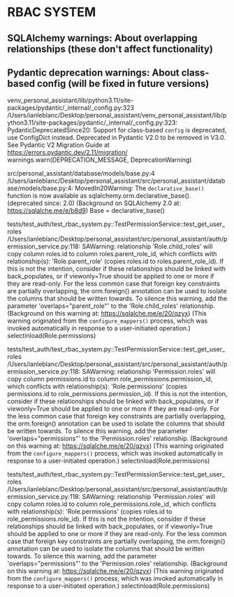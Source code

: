# RBAC SYSTEM

## SQLAlchemy warnings: About overlapping relationships (these don't affect functionality)

## Pydantic deprecation warnings: About class-based config (will be fixed in future versions)

venv_personal_assistant/lib/python3.11/site-packages/pydantic/\_internal/\_config.py:323
/Users/ianleblanc/Desktop/personal_assistant/venv_personal_assistant/lib/python3.11/site-packages/pydantic/\_internal/\_config.py:323: PydanticDeprecatedSince20: Support for class-based `config` is deprecated, use ConfigDict instead. Deprecated in Pydantic V2.0 to be removed in V3.0. See Pydantic V2 Migration Guide at https://errors.pydantic.dev/2.11/migration/
warnings.warn(DEPRECATION_MESSAGE, DeprecationWarning)

src/personal_assistant/database/models/base.py:4
/Users/ianleblanc/Desktop/personal_assistant/src/personal_assistant/database/models/base.py:4: MovedIn20Warning: The `declarative_base()` function is now available as sqlalchemy.orm.declarative_base(). (deprecated since: 2.0) (Background on SQLAlchemy 2.0 at: https://sqlalche.me/e/b8d9)
Base = declarative_base()

tests/test_auth/test_rbac_system.py::TestPermissionService::test_get_user_roles
/Users/ianleblanc/Desktop/personal_assistant/src/personal_assistant/auth/permission_service.py:118: SAWarning: relationship 'Role.child_roles' will copy column roles.id to column roles.parent_role_id, which conflicts with relationship(s): 'Role.parent_role' (copies roles.id to roles.parent_role_id). If this is not the intention, consider if these relationships should be linked with back_populates, or if viewonly=True should be applied to one or more if they are read-only. For the less common case that foreign key constraints are partially overlapping, the orm.foreign() annotation can be used to isolate the columns that should be written towards. To silence this warning, add the parameter 'overlaps="parent_role"' to the 'Role.child_roles' relationship. (Background on this warning at: https://sqlalche.me/e/20/qzyx) (This warning originated from the `configure_mappers()` process, which was invoked automatically in response to a user-initiated operation.)
selectinload(Role.permissions)

tests/test_auth/test_rbac_system.py::TestPermissionService::test_get_user_roles
/Users/ianleblanc/Desktop/personal_assistant/src/personal_assistant/auth/permission_service.py:118: SAWarning: relationship 'Permission.roles' will copy column permissions.id to column role_permissions.permission_id, which conflicts with relationship(s): 'Role.permissions' (copies permissions.id to role_permissions.permission_id). If this is not the intention, consider if these relationships should be linked with back_populates, or if viewonly=True should be applied to one or more if they are read-only. For the less common case that foreign key constraints are partially overlapping, the orm.foreign() annotation can be used to isolate the columns that should be written towards. To silence this warning, add the parameter 'overlaps="permissions"' to the 'Permission.roles' relationship. (Background on this warning at: https://sqlalche.me/e/20/qzyx) (This warning originated from the `configure_mappers()` process, which was invoked automatically in response to a user-initiated operation.)
selectinload(Role.permissions)

tests/test_auth/test_rbac_system.py::TestPermissionService::test_get_user_roles
/Users/ianleblanc/Desktop/personal_assistant/src/personal_assistant/auth/permission_service.py:118: SAWarning: relationship 'Permission.roles' will copy column roles.id to column role_permissions.role_id, which conflicts with relationship(s): 'Role.permissions' (copies roles.id to role_permissions.role_id). If this is not the intention, consider if these relationships should be linked with back_populates, or if viewonly=True should be applied to one or more if they are read-only. For the less common case that foreign key constraints are partially overlapping, the orm.foreign() annotation can be used to isolate the columns that should be written towards. To silence this warning, add the parameter 'overlaps="permissions"' to the 'Permission.roles' relationship. (Background on this warning at: https://sqlalche.me/e/20/qzyx) (This warning originated from the `configure_mappers()` process, which was invoked automatically in response to a user-initiated operation.)
selectinload(Role.permissions)
